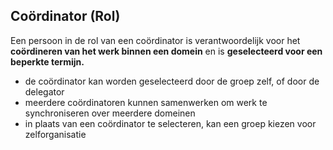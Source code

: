 ## Coördinator (Rol)

Een persoon in de rol van een coördinator is verantwoordelijk voor het **coördineren van het werk binnen een domein** en is **geselecteerd voor een beperkte termijn.**

- de coördinator kan worden geselecteerd door de groep zelf, of door de delegator
- meerdere coördinatoren kunnen samenwerken om werk te synchroniseren over meerdere domeinen
- in plaats van een coördinator te selecteren, kan een groep kiezen voor zelforganisatie